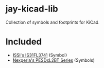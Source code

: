# jay-kicad-lib
Collection of symbols and footprints for KiCad.

# Included
- [ISSI's IS31FL3741](http://www.issi.com/WW/pdf/IS31FL3741.pdf) (Symbol)
- [Nexperia's PESDxL2BT Series](https://assets.nexperia.com/documents/data-sheet/PESDXL2BT_SER.pdf) (Symbols)
